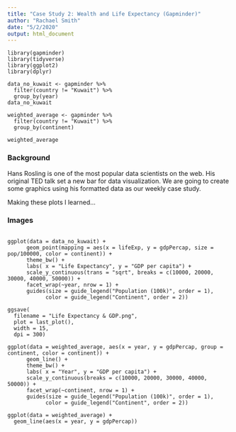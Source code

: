 ```yaml
---
title: "Case Study 2: Wealth and Life Expectancy (Gapminder)"
author: "Rachael Smith"
date: "5/2/2020"
output: html_document
---
```


```{r}
library(gapminder)
library(tidyverse)
library(ggplot2)
library(dplyr)

data_no_kuwait <- gapminder %>% 
  filter(country != "Kuwait") %>% 
  group_by(year)
data_no_kuwait

weighted_average <- gapminder %>% 
  filter(country != "Kuwait") %>% 
  group_by(continent)

weighted_average

```

### Background

Hans Rosling is one of the most popular data scientists on the web. His original TED talk set a new bar for data visualization. We are going to create some graphics using his formatted data as our weekly case study. 

Making these plots I learned...

### Images
```{r}

ggplot(data = data_no_kuwait) +
      geom_point(mapping = aes(x = lifeExp, y = gdpPercap, size = pop/100000, color = continent)) +
      theme_bw() +
      labs( x = "Life Expectancy", y = "GDP per capita") +
      scale_y_continuous(trans = "sqrt", breaks = c(10000, 20000, 30000, 40000, 50000)) +
      facet_wrap(~year, nrow = 1) +
      guides(size = guide_legend("Population (100k)", order = 1),
            color = guide_legend("Continent", order = 2)) 

ggsave(
  filename = "Life Expectancy & GDP.png",
  plot = last_plot(),
  width = 15,
  dpi = 300)
```


```{r}
ggplot(data = weighted_average, aes(x = year, y = gdpPercap, group = continent, color = continent)) +
      geom_line() +
      theme_bw() +
      labs( x = "Year", y = "GDP per capita") +
      scale_y_continuous(breaks = c(10000, 20000, 30000, 40000, 50000)) +
      facet_wrap(~continent, nrow = 1) +
      guides(size = guide_legend("Population (100k)", order = 1),
            color = guide_legend("Continent", order = 2))
```

```{r}
ggplot(data = weighted_average) +
  geom_line(aes(x = year, y = gdpPercap))
```

